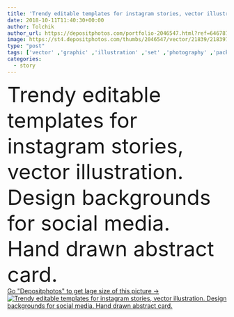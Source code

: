 ```yaml
---
title: 'Trendy editable templates for instagram stories, vector illustration. Design backgrounds for social media. Hand drawn abstract card.'
date: 2018-10-11T11:40:30+00:00
author: Tolchik
author_url: https://depositphotos.com/portfolio-2046547.html?ref=64678756
image: https://st4.depositphotos.com/thumbs/2046547/vector/21839/218397338/api_thumb_450.jpg?forcejpeg=true
type: "post"
tags: ['vector' ,'graphic' ,'illustration' ,'set' ,'photography' ,'pack' ,'business' ,'love' ,'abstract' ,'frame' ,'photo' ,'fashion' ,'modern' ,'concept' ,'heart' ,'communication' ,'mobile' ,'phone' ,'network' ,'internet' ,'net' ,'web' ,'template' ,'trendy' ,'media' ,'social' ,'designer' ,'story' ,'brand' ,'like' ,'technologies' ,'trend' ,'minimal' ,'blogger' ,'stories' ,'branding' ,'comment' ,'templates' ,'giveaway' ,'photo frame' ,'social media' ,'instagram' ,'instagram stories' ]
categories: 
  - story
---
```

<div aling="center">
            <font size="60"> Trendy editable templates for instagram stories, vector illustration. Design backgrounds for social media. Hand drawn abstract card.</font>   
</div>
<div>
    <a href='https://st4.depositphotos.com/thumbs/2046547/vector/21839/218397338/api_thumb_450.jpg?forcejpeg=true?ref=64678756' target=_blank > Go "Depositphotos" to get lage size of this picture ->
        <img href='https://st4.depositphotos.com/thumbs/2046547/vector/21839/218397338/api_thumb_450.jpg?forcejpeg=true?ref=64678756' src='https://st4.depositphotos.com/2046547/21839/v/950/depositphotos_218397338-stock-illustration-trendy-editable-templates-instagram-stories.jpg?forcejpeg=true' alt='Trendy editable templates for instagram stories, vector illustration. Design backgrounds for social media. Hand drawn abstract card.' >
    </a>
</div>
